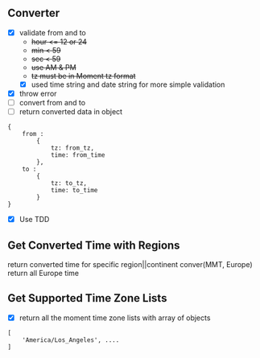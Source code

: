## Converter

- [x] validate from and to
  - ~~hour <= 12 or 24~~
  - ~~min < 59~~
  - ~~sec < 59~~
  - ~~use AM & PM~~
  - ~~tz must be in Moment tz format~~
  - [x] used time string and date string for more simple validation
- [x] throw error
- [ ] convert from and to
- [ ] return converted data in object

```
{
    from :
        {
            tz: from_tz,
            time: from_time
        },
    to :
        {
            tz: to_tz,
            time: to_time
        }
}
```

- [x] Use TDD

## Get Converted Time with Regions

return converted time for specific region||continent
conver(MMT, Europe) return all Europe time

## Get Supported Time Zone Lists

- [x] return all the moment time zone lists with array of objects

```
[
    'America/Los_Angeles', ....
]

```
